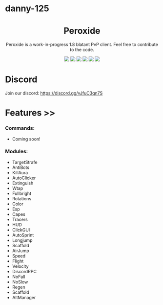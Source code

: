 # danny-125

<div align="center">
	
</div>

<h1 align="center">
	Peroxide
</h1>

<p align="center">
	Peroxide is a work-in-progress 1.8 blatant PvP client. Feel free to contribute to the code.
</p>

<div align="center">
  <a href="https://github.com/danny-125/Peroxide/releases/latest"><img src="https://img.shields.io/github/v/release/danny-125/Peroxide"></a>
  <img src="https://img.shields.io/github/last-commit/danny-125/Peroxide">
  <img src="https://img.shields.io/github/commit-activity/m/danny-125/Peroxide">
  <img src="https://img.shields.io/github/languages/code-size/danny-125/Peroxide">
  <img src="https://img.shields.io/tokei/lines/github/danny-125/Peroxide">
  <img src="https://img.shields.io/github/downloads/danny-125/Peroxide/total">
	

</div>

# Discord
Join our discord: 
https://discord.gg/vJfuC3qn7S

# Features >>

### Commands:
- Coming soon!

### Modules:
- TargetStrafe
- AntiBots
- KillAura
- AutoClicker
- Extinguish 
- Wtap
- Fullbright
- Rotations
- Color
- Esp
- Capes 
- Tracers
- HUD
- ClickGUI
- AutoSprint 
- Longjump
- Scaffold
- AirJump 
- Speed
- Flight
- Velocity
- DiscordRPC
- NoFall
- NoSlow
- Regen
- Scaffold
- AltManager
